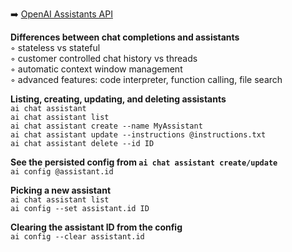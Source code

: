➡️ [OpenAI Assistants API](todo.md#chapter-6-openai-assistants-api)

**Differences between chat completions and assistants**  
◦ stateless vs stateful  
◦ customer controlled chat history vs threads  
◦ automatic context window management  
◦ advanced features: code interpreter, function calling, file search  

**Listing, creating, updating, and deleting assistants**  
`ai chat assistant`  
`ai chat assistant list`  
`ai chat assistant create --name MyAssistant`  
`ai chat assistant update --instructions @instructions.txt`  
`ai chat assistant delete --id ID`  

**See the persisted config from `ai chat assistant create/update`**  
`ai config @assistant.id`  

**Picking a new assistant**  
`ai chat assistant list`  
`ai config --set assistant.id ID`

**Clearing the assistant ID from the config**  
`ai config --clear assistant.id`  
